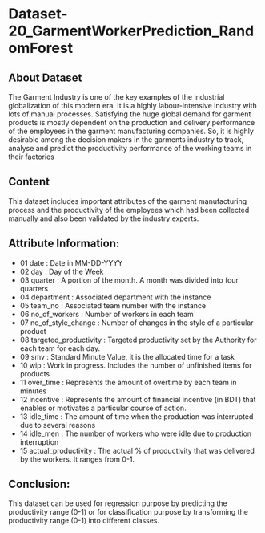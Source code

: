 # Dataset-20_GarmentWorkerPrediction_RandomForest
## About Dataset
The Garment Industry is one of the key examples of the industrial globalization of this modern era. It is a highly labour-intensive industry with lots of manual processes. Satisfying the huge global demand for garment products is mostly dependent on the production and delivery performance of the employees in the garment manufacturing companies. So, it is highly desirable among the decision makers in the garments industry to track, analyse and predict the productivity performance of the working teams in their factories

## Content
This dataset includes important attributes of the garment manufacturing process and the productivity of the employees which had been collected manually and also been validated by the industry experts.

## Attribute Information:

- 01 date : Date in MM-DD-YYYY
- 02 day : Day of the Week
- 03 quarter : A portion of the month. A month was divided into four quarters
- 04 department : Associated department with the instance
- 05 team_no : Associated team number with the instance
- 06 no_of_workers : Number of workers in each team
- 07 no_of_style_change : Number of changes in the style of a particular product
- 08 targeted_productivity : Targeted productivity set by the Authority for each team for each day.
- 09 smv : Standard Minute Value, it is the allocated time for a task
- 10 wip : Work in progress. Includes the number of unfinished items for products
- 11 over_time : Represents the amount of overtime by each team in minutes
- 12 incentive : Represents the amount of financial incentive (in BDT) that enables or motivates a particular course of action.
- 13 idle_time : The amount of time when the production was interrupted due to several reasons
- 14 idle_men : The number of workers who were idle due to production interruption
- 15 actual_productivity : The actual % of productivity that was delivered by the workers. It ranges from 0-1.

 ## Conclusion:
This dataset can be used for regression purpose by predicting the productivity range (0-1) or for classification purpose by transforming the productivity range (0-1) into different classes.
